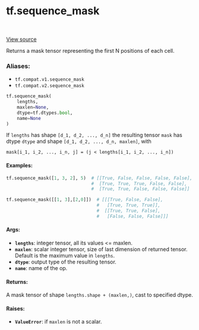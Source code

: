 <div itemscope itemtype="http://developers.google.com/ReferenceObject">
<meta itemprop="name" content="tf.sequence_mask" />
<meta itemprop="path" content="Stable" />
</div>

# tf.sequence_mask

<!-- Insert buttons -->

<table class="tfo-notebook-buttons tfo-api" align="left">
</table>

<a target="_blank" href="/code/stable/tensorflow/python/ops/array_ops.py">View source</a>



<!-- Start diff -->
Returns a mask tensor representing the first N positions of each cell.

### Aliases:

* `tf.compat.v1.sequence_mask`
* `tf.compat.v2.sequence_mask`


``` python
tf.sequence_mask(
    lengths,
    maxlen=None,
    dtype=tf.dtypes.bool,
    name=None
)
```



<!-- Placeholder for "Used in" -->

If `lengths` has shape `[d_1, d_2, ..., d_n]` the resulting tensor `mask` has
dtype `dtype` and shape `[d_1, d_2, ..., d_n, maxlen]`, with

```
mask[i_1, i_2, ..., i_n, j] = (j < lengths[i_1, i_2, ..., i_n])
```

#### Examples:



```python
tf.sequence_mask([1, 3, 2], 5)  # [[True, False, False, False, False],
                                #  [True, True, True, False, False],
                                #  [True, True, False, False, False]]

tf.sequence_mask([[1, 3],[2,0]])  # [[[True, False, False],
                                  #   [True, True, True]],
                                  #  [[True, True, False],
                                  #   [False, False, False]]]
```

#### Args:


* <b>`lengths`</b>: integer tensor, all its values <= maxlen.
* <b>`maxlen`</b>: scalar integer tensor, size of last dimension of returned tensor.
  Default is the maximum value in `lengths`.
* <b>`dtype`</b>: output type of the resulting tensor.
* <b>`name`</b>: name of the op.


#### Returns:

A mask tensor of shape `lengths.shape + (maxlen,)`, cast to specified dtype.


#### Raises:


* <b>`ValueError`</b>: if `maxlen` is not a scalar.